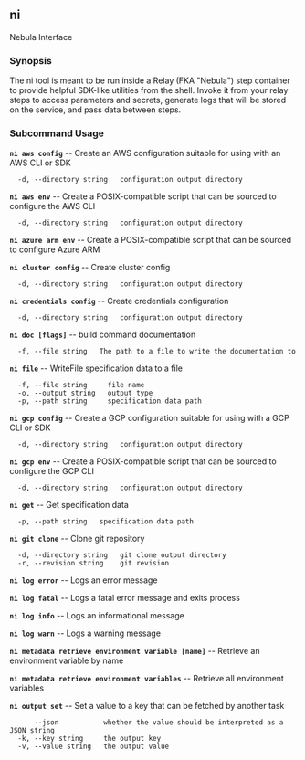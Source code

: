 ## ni

Nebula Interface

### Synopsis

The ni tool is meant to be run inside a Relay (FKA "Nebula")
step container to provide helpful SDK-like utilities from the shell.
Invoke it from your relay steps to access parameters and secrets,
generate logs that will be stored on the service, and pass data
between steps.


### Subcommand Usage

**`ni aws config`** -- Create an AWS configuration suitable for using with an AWS CLI or SDK
```
  -d, --directory string   configuration output directory
```

**`ni aws env`** -- Create a POSIX-compatible script that can be sourced to configure the AWS CLI
```
  -d, --directory string   configuration output directory
```

**`ni azure arm env`** -- Create a POSIX-compatible script that can be sourced to configure Azure ARM

**`ni cluster config`** -- Create cluster config
```
  -d, --directory string   configuration output directory
```

**`ni credentials config`** -- Create credentials configuration
```
  -d, --directory string   configuration output directory
```

**`ni doc [flags]`** -- build command documentation
```
  -f, --file string   The path to a file to write the documentation to
```

**`ni file`** -- WriteFile specification data to a file
```
  -f, --file string     file name
  -o, --output string   output type
  -p, --path string     specification data path
```

**`ni gcp config`** -- Create a GCP configuration suitable for using with a GCP CLI or SDK
```
  -d, --directory string   configuration output directory
```

**`ni gcp env`** -- Create a POSIX-compatible script that can be sourced to configure the GCP CLI
```
  -d, --directory string   configuration output directory
```

**`ni get`** -- Get specification data
```
  -p, --path string   specification data path
```

**`ni git clone`** -- Clone git repository
```
  -d, --directory string   git clone output directory
  -r, --revision string    git revision
```

**`ni log error`** -- Logs an error message

**`ni log fatal`** -- Logs a fatal error message and exits process

**`ni log info`** -- Logs an informational message

**`ni log warn`** -- Logs a warning message

**`ni metadata retrieve environment variable [name]`** -- Retrieve an environment variable by name

**`ni metadata retrieve environment variables`** -- Retrieve all environment variables

**`ni output set`** -- Set a value to a key that can be fetched by another task
```
      --json           whether the value should be interpreted as a JSON string
  -k, --key string     the output key
  -v, --value string   the output value
```


